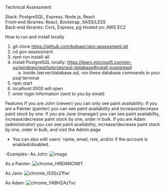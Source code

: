 Technical Assessment

Stack: PostgreSQL, Express, Node.js, React<br/>
Front-end libraries: React, Bootstrap, SASS/LESS<br/>
Back-end libraries: Cors, Express, pg
Hosted on: AWS EC2

How to run and install locally
1. git clone https://github.com/bobaec/gov-assessment.git
2. cd gov-assessment
3. npm run install-all
4. Install PostgreSQL locally: https://learn.microsoft.com/en-us/windows/wsl/tutorials/wsl-database#install-postgresql<br/>
&emsp; a. inside /server/database.sql, run these database commands in your psql terminal
5. npm start
6. localhost:3000 will open
7. enter login information (sent to you by email)

Features
If you are John (viewer) you can only see paint availability.
If you are a Painter (painter) you can see paint availability and increase/decrease paint stock by one.
If you are Jane (manager) you can see paint availability, increase/decrease paint stock by one, order in bulk.
If you are Adam (administrator) you can see paint availability, increase/decrease paint stock by one, order in bulk, and visit the Admin page
 - You can also edit users' name, email, role, and/or if the account is enabled/disabled.

-Examples-
As John:
![image](https://github.com/bobaec/gov-assessment/assets/22423987/b18305db-1ecc-4165-85dd-14c6ff152753)

As a Painter:
![chrome_HlRD8NCN9T](https://github.com/bobaec/gov-assessment/assets/22423987/9afdf34c-5c82-414a-a8fa-a34e462b7fa4)

As Jane:
![chrome_lS3Sx21fwi](https://github.com/bobaec/gov-assessment/assets/22423987/66a4bfb7-1565-4c97-850b-2f883c4f4b83)

As Adam:
![chrome_YABHZAzTvc](https://github.com/bobaec/gov-assessment/assets/22423987/b3e88b29-843a-4824-9543-a2343cd0b696)

